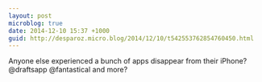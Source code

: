 ```yaml
---
layout: post
microblog: true
date: 2014-12-10 15:37 +1000
guid: http://desparoz.micro.blog/2014/12/10/t542553762854760450.html
---
```

Anyone else experienced a bunch of apps disappear from their iPhone? @draftsapp @fantastical and more?
